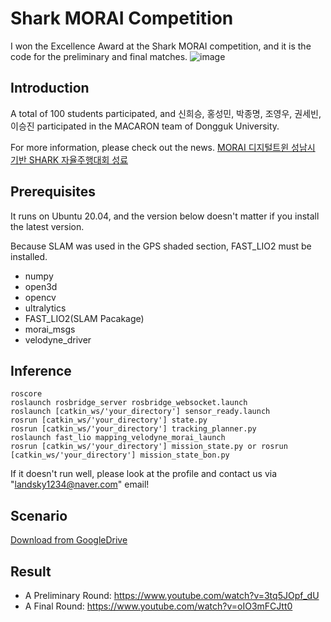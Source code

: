 # Shark MORAI Competition
I won the Excellence Award at the Shark MORAI competition, and it is the code for the preliminary and final matches.
![image](https://github.com/user-attachments/assets/b1729515-7392-4749-bba4-82bca60295ed)


## Introduction
A total of 100 students participated, and 신희승, 홍성민, 박종명, 조영우, 권세빈, 이승진 participated in the MACARON team of Dongguk University.

For more information, please check out the news.
[MORAI 디지털트윈 성남시 기반 SHARK 자율주행대회 성료](https://www.morai.ai/ko/post/%EB%AA%A8%EB%9D%BC%EC%9D%B4-%EB%94%94%EC%A7%80%ED%84%B8%ED%8A%B8%EC%9C%88-%EC%84%B1%EB%82%A8%EC%8B%9C-%EA%B8%B0%EB%B0%98-%EC%83%A4%ED%81%AC%EC%9E%90%EC%9C%A8%EC%A3%BC%ED%96%89%EB%8C%80%ED%9A%8C-%EC%84%B1%EB%A3%8C)

## Prerequisites
It runs on Ubuntu 20.04, and the version below doesn't matter if you install the latest version.

Because SLAM was used in the GPS shaded section, FAST_LIO2 must be installed.

- numpy
- open3d
- opencv
- ultralytics
- FAST_LIO2(SLAM Pacakage)
- morai_msgs
- velodyne_driver

## Inference

```Shell
roscore
roslaunch rosbridge_server rosbridge_websocket.launch
roslaunch [catkin_ws/'your_directory'] sensor_ready.launch
rosrun [catkin_ws/'your_directory'] state.py
rosrun [catkin_ws/'your_directory'] tracking_planner.py
roslaunch fast_lio mapping_velodyne_morai_launch
rosrun [catkin_ws/'your_directory'] mission_state.py or rosrun [catkin_ws/'your_directory'] mission_state_bon.py
```

If it doesn't run well, please look at the profile and contact us via "landsky1234@naver.com" email!

## Scenario
[Download from GoogleDrive](https://drive.google.com/drive/folders/1sBTfBEsG0oSAXzzPXgU61zWrStDhcfgR?usp=sharing)


## Result
- A Preliminary Round: https://www.youtube.com/watch?v=3tq5JOpf_dU
- A Final Round: https://www.youtube.com/watch?v=oIO3mFCJtt0

